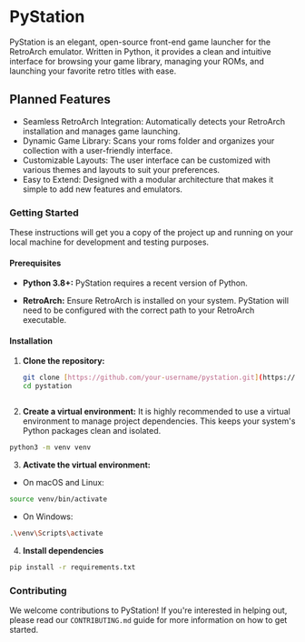# PyStation
PyStation is an elegant, open-source front-end game launcher for the RetroArch emulator. Written in Python, it provides a clean and intuitive interface for browsing your game library, managing your ROMs, and launching your favorite retro titles with ease.

## **Planned Features**
- Seamless RetroArch Integration: Automatically detects your RetroArch installation and manages game launching.
- Dynamic Game Library: Scans your roms folder and organizes your collection with a user-friendly interface.
- Customizable Layouts: The user interface can be customized with various themes and layouts to suit your preferences.
- Easy to Extend: Designed with a modular architecture that makes it simple to add new features and emulators.

### **Getting Started**

These instructions will get you a copy of the project up and running on your local machine for development and testing purposes.

#### **Prerequisites**

* **Python 3.8+:** PyStation requires a recent version of Python.

* **RetroArch:** Ensure RetroArch is installed on your system. PyStation will need to be configured with the correct path to your RetroArch executable.

#### **Installation**

1. **Clone the repository:**
   ```bash
   git clone [https://github.com/your-username/pystation.git](https://github.com/jeffyboh/pystation.git)
   cd pystation
```

```
2. **Create a virtual environment:**
It is highly recommended to use a virtual environment to manage project dependencies. This keeps your system's Python packages clean and isolated.
```bash
python3 -m venv venv
```

3. **Activate the virtual environment:**
- On macOS and Linux:

```bash
source venv/bin/activate
```

- On Windows:
```bash
.\venv\Scripts\activate
```

4. **Install dependencies**
```bash
pip install -r requirements.txt
```

### **Contributing**

We welcome contributions to PyStation! If you're interested in helping out, please read our `CONTRIBUTING.md` guide for more information on how to get started.
